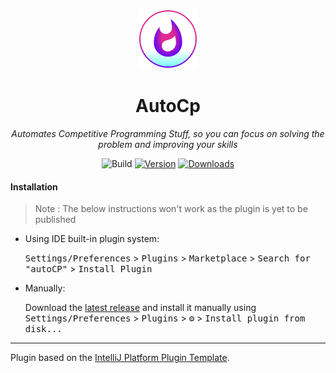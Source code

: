 <div  align="center">

![](src/main/resources/META-INF/pluginIcon.svg)

# AutoCp

_Automates Competitive Programming Stuff, so you can focus on solving the problem and improving your skills_

![Build](https://github.com/Pushpavel/autoCP/workflows/Build/badge.svg)
[![Version](https://img.shields.io/jetbrains/plugin/v/PLUGIN_ID.svg)](https://plugins.jetbrains.com/plugin/PLUGIN_ID)
[![Downloads](https://img.shields.io/jetbrains/plugin/d/PLUGIN_ID.svg)](https://plugins.jetbrains.com/plugin/PLUGIN_ID)

</div>

#### Installation

> Note : The below instructions won't work as the plugin is yet to be published

- Using IDE built-in plugin system:

  <kbd>Settings/Preferences</kbd> > <kbd>Plugins</kbd> > <kbd>Marketplace</kbd> > <kbd>Search for "autoCP"</kbd> >
  <kbd>Install Plugin</kbd>

- Manually:

  Download the [latest release](https://github.com/Pushpavel/autoCP/releases/latest) and install it manually using
  <kbd>Settings/Preferences</kbd> > <kbd>Plugins</kbd> > <kbd>⚙️</kbd> > <kbd>Install plugin from disk...</kbd>

---
Plugin based on the [IntelliJ Platform Plugin Template][template].

[template]: https://github.com/JetBrains/intellij-platform-plugin-template
